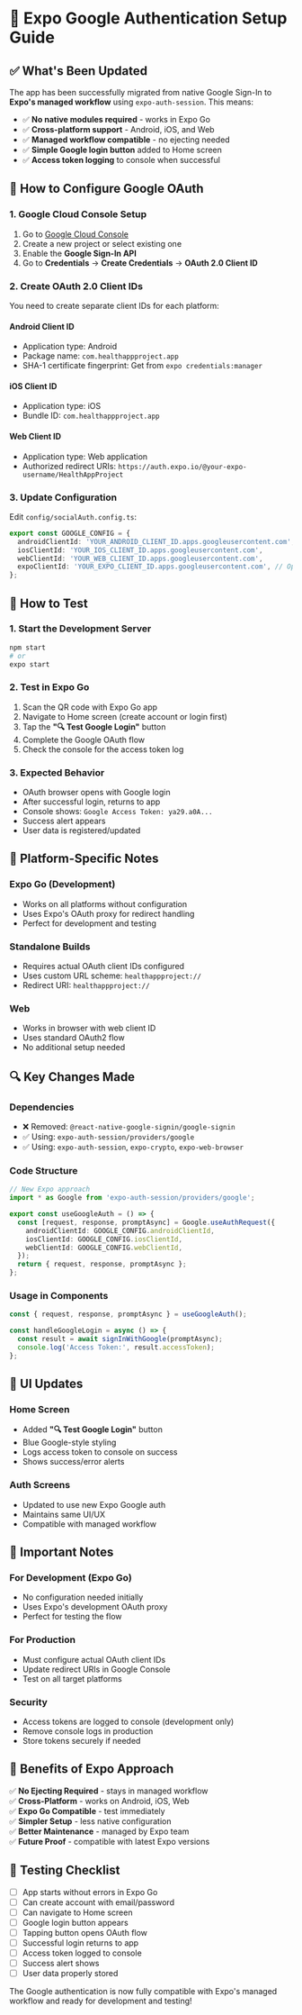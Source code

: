 # 🚀 Expo Google Authentication Setup Guide

## ✅ What's Been Updated

The app has been successfully migrated from native Google Sign-In to **Expo's managed workflow** using `expo-auth-session`. This means:

- ✅ **No native modules required** - works in Expo Go
- ✅ **Cross-platform support** - Android, iOS, and Web
- ✅ **Managed workflow compatible** - no ejecting needed
- ✅ **Simple Google login button** added to Home screen
- ✅ **Access token logging** to console when successful

## 🔧 How to Configure Google OAuth

### 1. **Google Cloud Console Setup**

1. Go to [Google Cloud Console](https://console.cloud.google.com/)
2. Create a new project or select existing one
3. Enable the **Google Sign-In API**
4. Go to **Credentials** → **Create Credentials** → **OAuth 2.0 Client ID**

### 2. **Create OAuth 2.0 Client IDs**

You need to create separate client IDs for each platform:

#### **Android Client ID**
- Application type: Android
- Package name: `com.healthappproject.app`
- SHA-1 certificate fingerprint: Get from `expo credentials:manager`

#### **iOS Client ID**
- Application type: iOS
- Bundle ID: `com.healthappproject.app`

#### **Web Client ID**
- Application type: Web application
- Authorized redirect URIs: `https://auth.expo.io/@your-expo-username/HealthAppProject`

### 3. **Update Configuration**

Edit `config/socialAuth.config.ts`:

```typescript
export const GOOGLE_CONFIG = {
  androidClientId: 'YOUR_ANDROID_CLIENT_ID.apps.googleusercontent.com',
  iosClientId: 'YOUR_IOS_CLIENT_ID.apps.googleusercontent.com', 
  webClientId: 'YOUR_WEB_CLIENT_ID.apps.googleusercontent.com',
  expoClientId: 'YOUR_EXPO_CLIENT_ID.apps.googleusercontent.com', // Optional
};
```

## 🎯 How to Test

### 1. **Start the Development Server**
```bash
npm start
# or
expo start
```

### 2. **Test in Expo Go**
1. Scan the QR code with Expo Go app
2. Navigate to Home screen (create account or login first)
3. Tap the **"🔍 Test Google Login"** button
4. Complete the Google OAuth flow
5. Check the console for the access token log

### 3. **Expected Behavior**
- OAuth browser opens with Google login
- After successful login, returns to app
- Console shows: `Google Access Token: ya29.a0A...`
- Success alert appears
- User data is registered/updated

## 📱 Platform-Specific Notes

### **Expo Go (Development)**
- Works on all platforms without configuration
- Uses Expo's OAuth proxy for redirect handling
- Perfect for development and testing

### **Standalone Builds**
- Requires actual OAuth client IDs configured
- Uses custom URL scheme: `healthappproject://`
- Redirect URI: `healthappproject://`

### **Web**
- Works in browser with web client ID
- Uses standard OAuth2 flow
- No additional setup needed

## 🔍 Key Changes Made

### **Dependencies**
- ❌ Removed: `@react-native-google-signin/google-signin`
- ✅ Using: `expo-auth-session/providers/google`
- ✅ Using: `expo-auth-session`, `expo-crypto`, `expo-web-browser`

### **Code Structure**
```typescript
// New Expo approach
import * as Google from 'expo-auth-session/providers/google';

export const useGoogleAuth = () => {
  const [request, response, promptAsync] = Google.useAuthRequest({
    androidClientId: GOOGLE_CONFIG.androidClientId,
    iosClientId: GOOGLE_CONFIG.iosClientId,
    webClientId: GOOGLE_CONFIG.webClientId,
  });
  return { request, response, promptAsync };
};
```

### **Usage in Components**
```typescript
const { request, response, promptAsync } = useGoogleAuth();

const handleGoogleLogin = async () => {
  const result = await signInWithGoogle(promptAsync);
  console.log('Access Token:', result.accessToken);
};
```

## 🎨 UI Updates

### **Home Screen**
- Added **"🔍 Test Google Login"** button
- Blue Google-style styling
- Logs access token to console on success
- Shows success/error alerts

### **Auth Screens**
- Updated to use new Expo Google auth
- Maintains same UI/UX
- Compatible with managed workflow

## 🚨 Important Notes

### **For Development (Expo Go)**
- No configuration needed initially
- Uses Expo's development OAuth proxy
- Perfect for testing the flow

### **For Production**
- Must configure actual OAuth client IDs
- Update redirect URIs in Google Console
- Test on all target platforms

### **Security**
- Access tokens are logged to console (development only)
- Remove console logs in production
- Store tokens securely if needed

## 🎉 Benefits of Expo Approach

✅ **No Ejecting Required** - stays in managed workflow  
✅ **Cross-Platform** - works on Android, iOS, Web  
✅ **Expo Go Compatible** - test immediately  
✅ **Simpler Setup** - less native configuration  
✅ **Better Maintenance** - managed by Expo team  
✅ **Future Proof** - compatible with latest Expo versions  

## 🧪 Testing Checklist

- [ ] App starts without errors in Expo Go
- [ ] Can create account with email/password
- [ ] Can navigate to Home screen
- [ ] Google login button appears
- [ ] Tapping button opens OAuth flow
- [ ] Successful login returns to app
- [ ] Access token logged to console
- [ ] Success alert shows
- [ ] User data properly stored

The Google authentication is now fully compatible with Expo's managed workflow and ready for development and testing!
